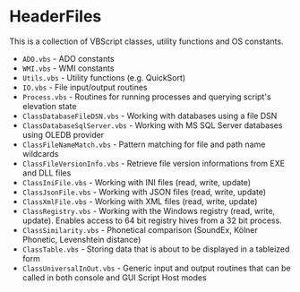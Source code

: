# HeaderFiles

This is a collection of VBScript classes, utility functions and OS constants.

* `ADO.vbs`  -  ADO constants
* `WMI.vbs`  -  WMI constants
* `Utils.vbs`  -  Utility functions (e.g. QuickSort)
* `IO.vbs` -  File input/output routines
* `Process.vbs` -  Routines for running processes and querying script's elevation state
* `ClassDatabaseFileDSN.vbs`  -  Working with databases using a file DSN
* `ClassDatabaseSqlServer.vbs`  -  Working with MS SQL Server databases using OLEDB provider
* `ClassFileNameMatch.vbs`  -  Pattern matching for file and path name wildcards
* `ClassFileVersionInfo.vbs`  -  Retrieve file version informations from EXE and DLL files
* `ClassIniFile.vbs`  -  Working with INI files (read, write, update)
* `ClassJsonFile.vbs`  -  Working with JSON files (read, write, update)
* `ClassXmlFile.vbs`  -  Working with XML files (read, write, update)
* `ClassRegistry.vbs`  -  Working with the Windows registry (read, write, update). Enables access to 64 bit registry hives from a 32 bit process.
* `ClassSimilarity.vbs`  -  Phonetical comparison (SoundEx, Kölner Phonetic, Levenshtein distance)
* `ClassTable.vbs`  -  Storing data that is about to be displayed in a tableized form
* `ClassUniversalInOut.vbs`  -  Generic input and output routines that can be called in both console and GUI Script Host modes
